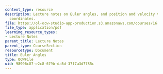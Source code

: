```yaml
---
content_type: resource
description: Lecture notes on Euler angles, and position and velocity vectors in reference
  coordinates.
file: https://ol-ocw-studio-app-production.s3.amazonaws.com/courses/16-346-astrodynamics-fall-2008/98996c87e2c8679bda5d37f7a3d7785c_lec_05.pdf
file_type: application/pdf
learning_resource_types:
- Lecture Notes
parent_title: Lecture Notes
parent_type: CourseSection
resourcetype: Document
title: Euler Angles
type: OCWFile
uid: 98996c87-e2c8-679b-da5d-37f7a3d7785c
---
```

